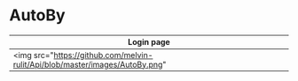 # AutoBy
| Login page | 
| ------------ | 
|<img src="https://github.com/melvin-rulit/Api/blob/master/images/AutoBy.png"|


